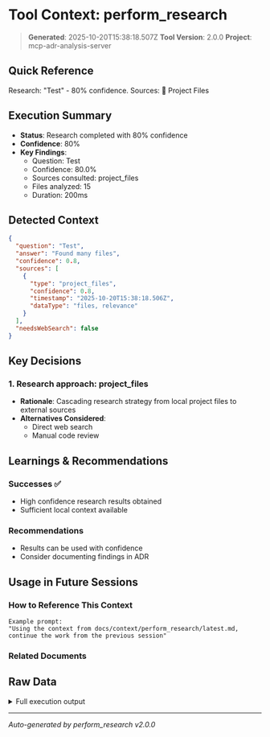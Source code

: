 # Tool Context: perform_research

> **Generated**: 2025-10-20T15:38:18.507Z
> **Tool Version**: 2.0.0
> **Project**: mcp-adr-analysis-server

## Quick Reference

Research: "Test" - 80% confidence. Sources: 📁 Project Files

## Execution Summary

- **Status**: Research completed with 80% confidence
- **Confidence**: 80%
- **Key Findings**:
  - Question: Test
  - Confidence: 80.0%
  - Sources consulted: project_files
  - Files analyzed: 15
  - Duration: 200ms

## Detected Context

```json
{
  "question": "Test",
  "answer": "Found many files",
  "confidence": 0.8,
  "sources": [
    {
      "type": "project_files",
      "confidence": 0.8,
      "timestamp": "2025-10-20T15:38:18.506Z",
      "dataType": "files, relevance"
    }
  ],
  "needsWebSearch": false
}
```

## Key Decisions

### 1. Research approach: project_files

- **Rationale**: Cascading research strategy from local project files to external sources
- **Alternatives Considered**:
  - Direct web search
  - Manual code review

## Learnings & Recommendations

### Successes ✅

- High confidence research results obtained
- Sufficient local context available

### Recommendations

- Results can be used with confidence
- Consider documenting findings in ADR

## Usage in Future Sessions

### How to Reference This Context

```text
Example prompt:
"Using the context from docs/context/perform_research/latest.md,
continue the work from the previous session"
```

### Related Documents

## Raw Data

<details>
<summary>Full execution output</summary>

```json
{
  "research": {
    "answer": "Found many files",
    "confidence": 0.8,
    "sources": [
      {
        "type": "project_files",
        "data": {
          "files": [
            "file0.ts",
            "file1.ts",
            "file2.ts",
            "file3.ts",
            "file4.ts",
            "file5.ts",
            "file6.ts",
            "file7.ts",
            "file8.ts",
            "file9.ts",
            "file10.ts",
            "file11.ts",
            "file12.ts",
            "file13.ts",
            "file14.ts"
          ],
          "relevance": {}
        },
        "confidence": 0.8,
        "timestamp": "2025-10-20T15:38:18.506Z"
      }
    ],
    "needsWebSearch": false,
    "metadata": {
      "duration": 200,
      "sourcesQueried": ["project_files"],
      "filesAnalyzed": 15
    }
  }
}
```

</details>

---

_Auto-generated by perform_research v2.0.0_
